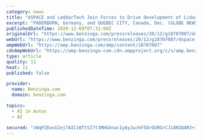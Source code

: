 ```yaml
---
category: news
title: "dSPACE and LeddarTech Join Forces to Drive Development of Lidar Innovations for Self-Driving Cars"
excerpt: "PADERBORN, Germany, and QUEBEC CITY, Canada, Dec. (GLOBE NEWSWIRE) -- dSPACE and LeddarTech®, a leader in level 1-5 ADAS and AD sensing technology, have"
publishedDateTime: 2020-12-09T07:31:00Z
originalUrl: "https://www.benzinga.com/pressreleases/20/12/g18707007/dspace-and-leddartech-join-forces-to-drive-development-of-lidar-innovations-for-self-driving-cars"
webUrl: "https://www.benzinga.com/pressreleases/20/12/g18707007/dspace-and-leddartech-join-forces-to-drive-development-of-lidar-innovations-for-self-driving-cars"
ampWebUrl: "https://amp.benzinga.com/amp/content/18707007"
cdnAmpWebUrl: "https://amp-benzinga-com.cdn.ampproject.org/c/s/amp.benzinga.com/amp/content/18707007"
type: article
quality: 11
heat: 11
published: false

provider:
  name: Benzinga.com
  domain: benzinga.com

topics:
  - AI in Autos
  - AI

secured: "zWqPZEwsG1ej7AICz8TtSI7t1MHG4nac1yAyJw/kF58rOURGrCJi8KOQAMJ+I4pceKilDSwbyPEYMdLNGaZMTJRcCOeS80j8ctupkDpvPGxyqO2OS8n4jyqOhJAtJfG1MfAyiiO/XU0xaWyXrdg3tA72uThaX+X+9Ahy93BolM3vJREsTnXnJKY85GDUlIq/O+y7Zs+8Qja+4j/TH8GlubVhGwam/1vllSoLVlR9D+F6MjtNpiEc5LktnaatXy5pnuGTdvctyAx4uVc1qPe8fgaKkWBQWPd7C7pT0She+TANT3a8ijq7Qn7gkYpEwW72Sf6jsstLAV6D6RDqSmfXPzyjr1qyVkRBKxiiYWxK1PI=;CAB/mdb/jNokz9Rr/HpPZQ=="
---
```


